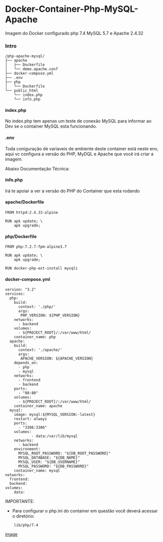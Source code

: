 # Docker-Container-Php-MySQL-Apache
Imagem do Docker configurado php 7.4 MySQL 5.7 e Apache 2.4.32

### Intro
```
/php-apache-mysql/
├── apache
│   ├── Dockerfile
│   └── demo.apache.conf
├── docker-compose.yml
├── .env
├── php
│   └── Dockerfile
└── public_html
    └── index.php
    └── info.php
```

#### index.php
No index.php tem apenas um teste de conexão MySQL para informar ao Dev se o container MySQL esta funcionando.

#### .env
Toda coniguração de variaveis de ambiente deste container está neste env, aqui vc configura a versão do PHP, MyDQL e Apache que você irá criar a imagem.

Abaixo Documentação Técnica:

#### info.php
Irá te apoiar a ver a versão do PHP do Container que esta rodando

#### apache/Dockerfile
```
FROM httpd:2.4.33-alpine

RUN apk update; \
    apk upgrade;
```

#### php/Dockerfile
```
FROM php:7.2.7-fpm-alpine3.7

RUN apk update; \
    apk upgrade;

RUN docker-php-ext-install mysqli
```

#### docker-compose.yml
```
version: "3.2"
services:
  php:
    build: 
      context: './php/'
      args:
       PHP_VERSION: ${PHP_VERSION}
    networks:
      - backend
    volumes:
      - ${PROJECT_ROOT}/:/var/www/html/
    container_name: php
  apache:
    build:
      context: './apache/'
      args:
       APACHE_VERSION: ${APACHE_VERSION}
    depends_on:
      - php
      - mysql
    networks:
      - frontend
      - backend
    ports:
      - "80:80"
    volumes:
      - ${PROJECT_ROOT}/:/var/www/html/
    container_name: apache
  mysql:
    image: mysql:${MYSQL_VERSION:-latest}
    restart: always
    ports:
      - "3306:3306"
    volumes:
            - data:/var/lib/mysql
    networks:
      - backend
    environment:
      MYSQL_ROOT_PASSWORD: "${DB_ROOT_PASSWORD}"
      MYSQL_DATABASE: "${DB_NAME}"
      MYSQL_USER: "${DB_USERNAME}"
      MYSQL_PASSWORD: "${DB_PASSWORD}"
    container_name: mysql
networks:
  frontend:
  backend:
volumes:
    data:
```
IMPORTANTE:

- Para configurar o php.ini do container em questão você deverá acessar o diretório:
```  
    lib/php/7.4
```
[image](https://user-images.githubusercontent.com/14336962/131772123-98d1c6e1-dd71-4387-a8a0-a6bcbecba99c.png)
